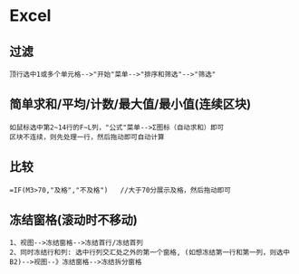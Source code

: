 # Excel
## 过滤
    顶行选中1或多个单元格-->"开始"菜单-->"排序和筛选"-->"筛选"

## 简单求和/平均/计数/最大值/最小值(连续区块)
    如鼠标选中第2~14行的F~L列，"公式"菜单-->Σ图标（自动求和）即可 
    区块不连续，则先处理一行，然后拖动即可自动计算

## 比较
    =IF(M3>70,"及格","不及格")   //大于70分展示及格，然后拖动即可

## 冻结窗格(滚动时不移动)
    1、视图-->冻结窗格-->冻结首行/冻结首列
    2、同时冻结行和列: 选中行列交汇处之外的第一个窗格, (如想冻结第一行和第一列，则选中B2)-->视图--》冻结窗格-->冻结拆分窗格
